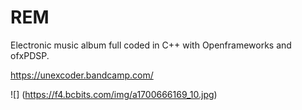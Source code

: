 # REM
Electronic music album full coded in C++  with Openframeworks and ofxPDSP.

https://unexcoder.bandcamp.com/

![] (https://f4.bcbits.com/img/a1700666169_10.jpg)
